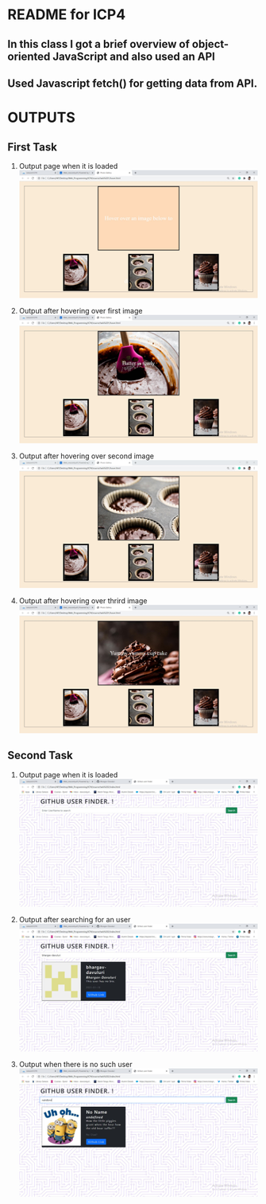 # README for ICP4

## In this class I got a brief overview of object-oriented JavaScript and also used an API

## Used Javascript fetch() for getting data from API.

# OUTPUTS

## First Task

1. Output page when it is loaded
    ![Output 1](./documentation/task1_html_output1.JPG)

2. Output after hovering over first image
    ![Output 2](./documentation/task1_html_output2.JPG)

3. Output after hovering over second image
    ![Output 3](./documentation/task1_html_output3.JPG)
  
4. Output after hovering over thrird image
    ![Output 4](./documentation/task1_html_output4.JPG)

## Second Task

1. Output page when it is loaded
    ![Output 1](./documentation/task2_output.JPG)

2. Output after searching for an user
    ![Output 1](./documentation/task2_output_1.JPG)

3. Output when there is no such user
    ![Output 1](./documentation/task2_output_2.JPG)
